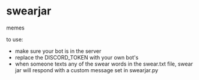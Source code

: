 # swearjar
memes

to use:
- make sure your bot is in the server
- replace the DISCORD_TOKEN with your own bot's
- when someone texts any of the swear words in the swear.txt file, swear jar will respond with a custom message set in swearjar.py

